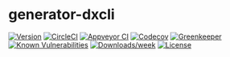 generator-dxcli
=================

[![Version](https://img.shields.io/npm/v/generator-dxcli.svg)](https://npmjs.org/package/generator-dxcli)
[![CircleCI](https://circleci.com/gh/dxcli/generator-dxcli/tree/master.svg?style=svg)](https://circleci.com/gh/dxcli/generator-dxcli/tree/master)
[![Appveyor CI](https://ci.appveyor.com/api/projects/status/github/dxcli/generator-dxcli?branch=master&svg=true)](https://ci.appveyor.com/project/heroku/generator-dxcli/branch/master)
[![Codecov](https://codecov.io/gh/dxcli/generator-dxcli/branch/master/graph/badge.svg)](https://codecov.io/gh/dxcli/generator-dxcli)
[![Greenkeeper](https://badges.greenkeeper.io/dxcli/generator-dxcli.svg)](https://greenkeeper.io/)
[![Known Vulnerabilities](https://snyk.io/test/npm/generator-dxcli}/badge.svg)](https://snyk.io/test/npm/generator-dxcli)
[![Downloads/week](https://img.shields.io/npm/dw/generator-dxcli.svg)](https://npmjs.org/package/generator-dxcli)
[![License](https://img.shields.io/npm/l/generator-dxcli.svg)](https://github.com/dxcli/generator-dxcli/blob/master/package.json)
